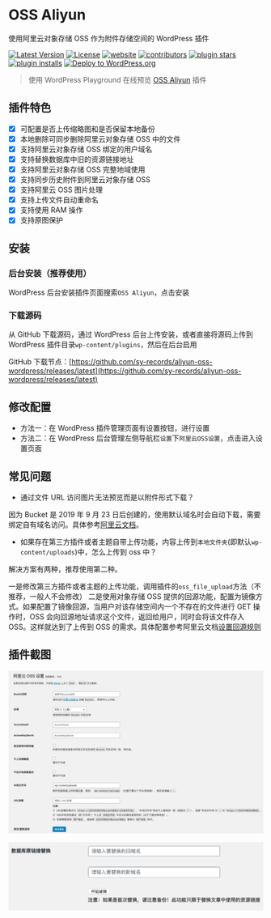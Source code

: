 # OSS Aliyun

使用阿里云对象存储 OSS 作为附件存储空间的 WordPress 插件

[![Latest Version](https://img.shields.io/github/release/sy-records/aliyun-oss-wordpress.svg)](https://github.com/sy-records/aliyun-oss-wordpress/releases)
[![License](https://img.shields.io/github/license/sy-records/aliyun-oss-wordpress?color=red)](LICENSE)
[![website](https://img.shields.io/badge/website-qq52o.me-blue)](https://qq52o.me)
[![contributors](https://img.shields.io/github/contributors/sy-records/aliyun-oss-wordpress?color=blue)](https://github.com/sy-records/aliyun-oss-wordpress/graphs/contributors)
[![plugin stars](https://img.shields.io/wordpress/plugin/stars/oss-aliyun)](https://wordpress.org/plugins/oss-aliyun/)
[![plugin installs](https://img.shields.io/wordpress/plugin/installs/oss-aliyun)](https://wordpress.org/plugins/oss-aliyun/)
[![Deploy to WordPress.org](https://github.com/sy-records/aliyun-oss-wordpress/actions/workflows/deploy.yml/badge.svg)](https://github.com/sy-records/aliyun-oss-wordpress/actions/workflows/deploy.yml)

> 使用 WordPress Playground 在线预览 [OSS Aliyun](https://wordpress.org/plugins/oss-aliyun/?preview=1) 插件

## 插件特色

- [x] 可配置是否上传缩略图和是否保留本地备份
- [x] 本地删除可同步删除阿里云对象存储 OSS 中的文件
- [x] 支持阿里云对象存储 OSS 绑定的用户域名
- [x] 支持替换数据库中旧的资源链接地址
- [x] 支持阿里云对象存储 OSS 完整地域使用
- [x] 支持同步历史附件到阿里云对象存储 OSS
- [x] 支持阿里云 OSS 图片处理
- [x] 支持上传文件自动重命名
- [x] 支持使用 RAM 操作
- [x] 支持原图保护

## 安装

### 后台安装（推荐使用）

WordPress 后台安装插件页面搜索`OSS Aliyun`，点击安装

### 下载源码

从 GitHub 下载源码，通过 WordPress 后台上传安装，或者直接将源码上传到 WordPress 插件目录`wp-content/plugins`，然后在后台启用

GitHub 下载节点：[https://github.com/sy-records/aliyun-oss-wordpress/releases/latest](https://github.com/sy-records/aliyun-oss-wordpress/releases/latest)

## 修改配置

- 方法一：在 WordPress 插件管理页面有设置按钮，进行设置
- 方法二：在 WordPress 后台管理左侧导航栏`设置`下`阿里云OSS设置`，点击进入设置页面

## 常见问题

- 通过文件 URL 访问图片无法预览而是以附件形式下载？

因为 Bucket 是 2019 年 9 月 23 日后创建的，使用默认域名时会自动下载，需要绑定自有域名访问。具体参考[阿里云文档](https://help.aliyun.com/document_detail/142631.html)。

- 如果存在第三方插件或者主题自带上传功能，内容上传到`本地文件夹`(即默认`wp-content/uploads`)中，怎么上传到 oss 中？

解决方案有两种，推荐使用第二种。

一是修改第三方插件或者主题的上传功能，调用插件的`oss_file_upload`方法（不推荐，一般人不会修改）
二是使用对象存储 OSS 提供的回源功能，配置为镜像方式。如果配置了镜像回源，当用户对该存储空间内一个不存在的文件进行 GET 操作时，OSS 会向回源地址请求这个文件，返回给用户，同时会将该文件存入 OSS。这样就达到了上传到 OSS 的需求。具体配置参考阿里云文档[设置回源规则](https://help.aliyun.com/document_detail/31906.html)

## 插件截图

![设置页面](.wordpress-org/screenshot-1.png)

![update-wordpress-posts-photos.png](.wordpress-org/screenshot-2.png)
